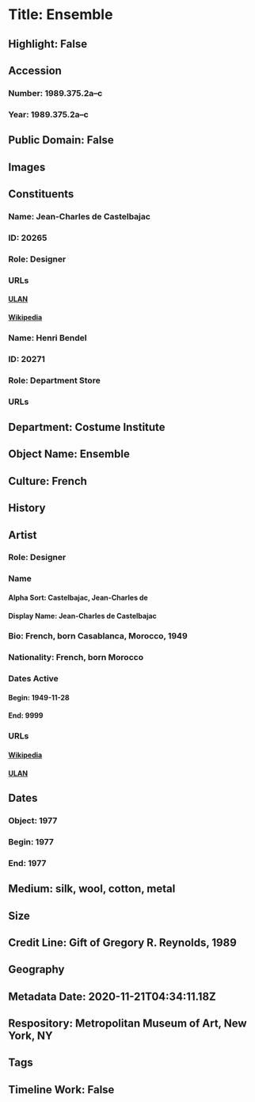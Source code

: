 # Title: Ensemble
## Highlight: False
## Accession
### Number: 1989.375.2a–c
### Year: 1989.375.2a–c
## Public Domain: False
## Images
## Constituents
### Name: Jean-Charles de Castelbajac
### ID: 20265
### Role: Designer
### URLs
#### [ULAN](http://vocab.getty.edu/page/ulan/500026557)
#### [Wikipedia](https://www.wikidata.org/wiki/Q1393509)
### Name: Henri Bendel
### ID: 20271
### Role: Department Store
### URLs
## Department: Costume Institute
## Object Name: Ensemble
## Culture: French
## History
## Artist
### Role: Designer
### Name
#### Alpha Sort: Castelbajac, Jean-Charles de
#### Display Name: Jean-Charles de Castelbajac
### Bio: French, born Casablanca, Morocco, 1949
### Nationality: French, born Morocco
### Dates Active
#### Begin: 1949-11-28
#### End: 9999
### URLs
#### [Wikipedia](https://www.wikidata.org/wiki/Q1393509)
#### [ULAN](http://vocab.getty.edu/page/ulan/500026557)
## Dates
### Object: 1977
### Begin: 1977
### End: 1977
## Medium: silk, wool, cotton, metal
## Size
## Credit Line: Gift of Gregory R. Reynolds, 1989
## Geography
## Metadata Date: 2020-11-21T04:34:11.18Z
## Respository: Metropolitan Museum of Art, New York, NY
## Tags
## Timeline Work: False